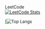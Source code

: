 LeetCode  
[![LeetCode Stats](https://leetcode.card.workers.dev/?username=jocolognesi)](https://leetcode.com/jocolognesi/)

[![Top Langs](https://github-readme-stats.vercel.app/api/top-langs/?username=jocologne&theme=radical&layout=compact)

<!--
**jocologne/jocologne** is a ✨ _special_ ✨ repository because its `README.md` (this file) appears on your GitHub profile.

Here are some ideas to get you started:

- 🔭 I’m currently working on ...
- 🌱 I’m currently learning ...
- 👯 I’m looking to collaborate on ...
- 🤔 I’m looking for help with ...
- 💬 Ask me about ...
- 📫 How to reach me: ...
- 😄 Pronouns: ...
- ⚡ Fun fact: ...
-->
